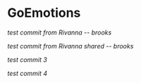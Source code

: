 # GoEmotions

*test commit from Rivanna -- brooks*

*test commit from Rivanna shared -- brooks*

*test commit 3*

*test commit 4*
